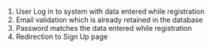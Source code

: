 1. User Log in to system with data entered while registration
2. Email validation which is already retained in the database
3. Password matches the data entered while registration
4. Redirection to Sign Up page
